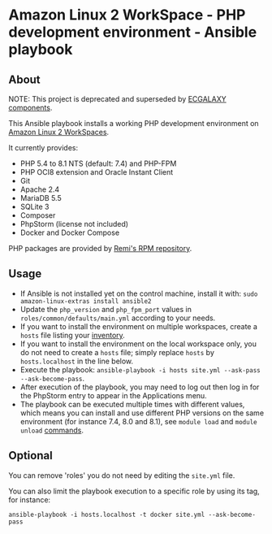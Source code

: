 # Amazon Linux 2 WorkSpace - PHP development environment - Ansible playbook

## About

NOTE: This project is deprecated and superseded by [ECGALAXY components](https://code.europa.eu/ecgalaxy).

This Ansible playbook installs a working PHP development environment on
[Amazon Linux 2 WorkSpaces](https://aws.amazon.com/workspaces/).

It currently provides:

* PHP 5.4 to 8.1 NTS (default: 7.4) and PHP-FPM
* PHP OCI8 extension and Oracle Instant Client
* Git
* Apache 2.4
* MariaDB 5.5
* SQLite 3
* Composer
* PhpStorm (license not included)
* Docker and Docker Compose

PHP packages are provided by [Remi's RPM repository](https://rpms.remirepo.net/).

## Usage

* If Ansible is not installed yet on the control machine, install it with:
  `sudo amazon-linux-extras install ansible2`
* Update the `php_version` and `php_fpm_port` values in `roles/common/defaults/main.yml` according to your needs.
* If you want to install the environment on multiple workspaces, create a `hosts` file listing your [inventory](https://docs.ansible.com/ansible/latest/user_guide/intro_inventory.html).
* If you want to install the environment on the local workspace only, you do not need to create a `hosts` file; simply replace `hosts` by `hosts.localhost` in the line below.
* Execute the playbook: `ansible-playbook -i hosts site.yml --ask-pass --ask-become-pass`.
* After execution of the playbook, you may need to log out then log in for the PhpStorm entry to appear in the Applications menu.
* The playbook can be executed multiple times with different values, which means you can install and use different PHP versions on the same environment (for instance 7.4, 8.0 and 8.1), see `module load` and `module unload` [commands](https://blog.remirepo.net/post/2022/02/17/My-PHP-Workstation).

## Optional

You can remove 'roles' you do not need by editing the `site.yml` file.

You can also limit the playbook execution to a specific role by using its tag, for instance:

```
ansible-playbook -i hosts.localhost -t docker site.yml --ask-become-pass
```
